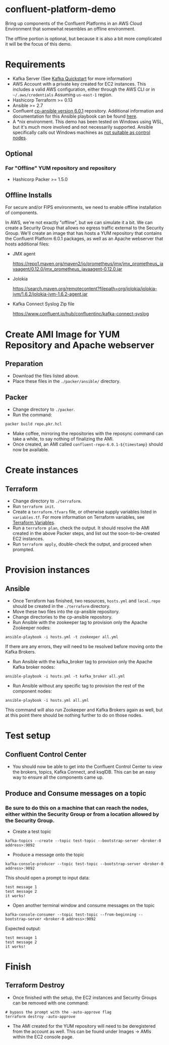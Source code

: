 # confluent-platform-demo
Bring up components of the Confluent Platforms in an AWS Cloud Environment that somewhat resembles an offline environment.

The offline portion is optional, but because it is also a bit more complicated it will be the focus of this demo.

# Requirements
* Kafka Server (See [Kafka Quickstart](https://kafka.apache.org/quickstart) for more information)
* AWS Account with a private key created for EC2 instances.
  This includes a valid AWS configuration, either through the AWS CLI or in `~/.aws/credentials`
  Assuming `us-east-1` region.
* Hashicorp Terraform >= 0.13
* Ansible >= 2.7
* Confluent [cp-ansible version 6.0.1](https://github.com/confluentinc/cp-ansible/tree/6.0.1-post) repository.
  Additional information and documentation for this Ansible playbook can be found [here](https://docs.confluent.io/ansible/6.0.1/overview.html).
* A *nix environment. 
  This demo has been tested on Windows using WSL, but it's much more involved and not necessarily supported.
  Ansible specifically calls out Windows machines as [not suitable as control nodes](https://docs.ansible.com/ansible/latest/network/getting_started/basic_concepts.html#control-node).

## Optional
### For "Offline" YUM repository and repository
* Hashicorp Packer >= 1.5.0

## Offline Installs
For secure and/or FIPS environments, we need to enable offline installation of components.

In AWS, we're not exactly "offline", but we can simulate it a bit.
We can create a Security Group that allows no egress traffic external to the Security Group.
We'll create an image that has hosts a YUM repository that contains the Confluent Platform 6.0.1 packages,
as well as an Apache webserver that hosts additional files:

* JMX agent
  
  https://repo1.maven.org/maven2/io/prometheus/jmx/jmx_prometheus_javaagent/0.12.0/jmx_prometheus_javaagent-0.12.0.jar
  
* Jolokia
  
  https://search.maven.org/remotecontent?filepath=org/jolokia/jolokia-jvm/1.6.2/jolokia-jvm-1.6.2-agent.jar
  
* Kafka Connect Syslog Zip file
  
  https://www.confluent.io/hub/confluentinc/kafka-connect-syslog


# Create AMI Image for YUM Repository and Apache webserver

## Preparation
  * Download the files listed above.
  * Place these files in the `./packer/ansible/` directory.

## Packer
  * Change directory to `./packer`.
  * Run the command:
```
packer build repo.pkr.hcl
```
  * Make coffee, mirroring the repositories with the reposync command can take a while, to say nothing of finalizing the AMI.
  * Once created, an AMI called `confluent-repo-6.0.1-${timestamp}` should now be available.

# Create instances
## Terraform
  * Change directory to `./terraform`.
  * Run `terraform init`.
  * Create a `terraform.tfvars` file, or otherwise supply variables listed in `variables.tf`.
    For more information on Terraform variables, see [Terraform Variables](https://www.terraform.io/docs/language/values/variables.html#assigning-values-to-root-module-variables).
  * Run a `terraform plan`, check the output.
    It should resolve the AMI created in the above Packer steps, and list out the soon-to-be-created EC2 instances.
  * Run `terraform apply`, double-check the output, and proceed when prompted.

# Provision instances
## Ansible
  * Once Terraform has finished, two resources, `hosts.yml` and `local.repo` should be created in the `./terraform` directory.
  * Move these two files into the cp-ansible repository.
  * Change directories to the cp-ansible repository.
  * Run Ansible with the zookeeper tag to provision only the Apache Zookeeper nodes:
```
ansible-playbook -i hosts.yml -t zookeeper all.yml
```
  If there are any errors, they will need to be resolved before moving onto the Kafka Brokers.
  * Run Ansible with the kafka_broker tag to provision only the Apache Kafka broker nodes:
```
ansible-playbook -i hosts.yml -t kafka_broker all.yml
```
  * Run Ansible without any specific tag to provision the rest of the component nodes:
```
ansible-playbook -i hosts.yml all.yml
```
This command will also run Zookeeper and Kafka Brokers again as well, but at this point there should be nothing further to do on those nodes.

# Test setup
## Confluent Control Center
  * You should now be able to get into the Confluent Control Center to view the brokers, topics, Kafka Connect, and ksqlDB.
    This can be an easy way to ensure all the components came up.
## Produce and Consume messages on a topic
### Be sure to do this on a machine that can reach the nodes, either within the Security Group or from a location allowed by the Security Group.
  * Create a test topic
```
kafka-topics --create --topic test-topic --bootstrap-server <broker-0 address>:9092
```
  * Produce a message onto the topic
```
kafka-console-producer --topic test-topic --bootstrap-server <broker-0 address>:9092
```
This should open a prompt to input data:
```
test message 1
test message 2
it works!
```
  * Open another terminal window and consume messages on the topic
```
kafka-console-consumer --topic test-topic --from-beginning --bootstrap-server <broker-0 address>:9092
```
Expected output:
```
test message 1
test message 2
it works!
```

# Finish
## Terraform Destroy
  * Once finished with the setup, the EC2 instances and Security Groups can be removed with one command:
```
# bypass the prompt with the -auto-approve flag
terraform destroy -auto-approve
```
  * The AMI created for the YUM repository will need to be deregistered from the account as well.
    This can be found under Images -> AMIs within the EC2 console page.
    
